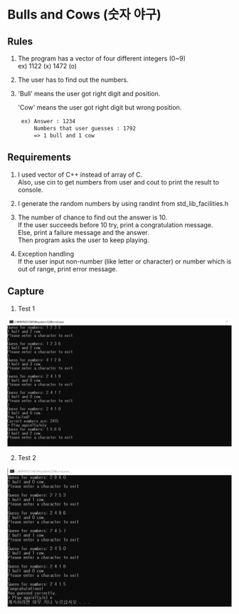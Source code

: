 # Bulls and Cows (숫자 야구)

## Rules
1. The program has a vector of four different integers (0~9)<br/>ex) 1122 (x) 1472 (o)

2. The user has to find out the numbers.

3. 'Bull' means the user got right digit and position. 
   
   'Cow' means the user got right digit but wrong position.
   
        ex) Answer : 1234
            Numbers that user guesses : 1792     
            => 1 bull and 1 cow 
         
         
## Requirements
1. I used vector of C++ instead of array of C.<br/>Also, use cin to get numbers from user and cout to print the result to console.
2. I generate the random numbers by using randint from std_lib_facilities.h 
3. The number of chance to find out the answer is 10.<br/>If the user succeeds before 10 try, print a congratulation message.<br/>Else, print a failure message and the answer.<br/> Then program asks the user to keep playing. 


4. Exception handling<br/>If the user input non-number (like letter or character) or number which is out of range, print error message. 


## Capture
1. Test 1
<img src="../img/1.png" width="600">

2. Test 2
<img src="../img/2.png" width="600">
